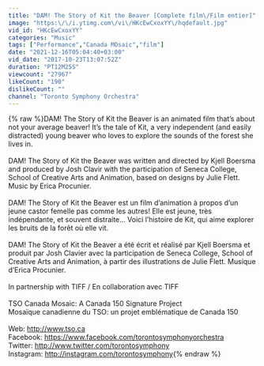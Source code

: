 ```yaml
---
title: "DAM! The Story of Kit the Beaver [Complete film\/Film entier]"
image: "https:\/\/i.ytimg.com\/vi\/HKcEwCxoxYY\/hqdefault.jpg"
vid_id: "HKcEwCxoxYY"
categories: "Music"
tags: ["Performance","Canada MOsaic","film"]
date: "2021-12-16T05:04:40+03:00"
vid_date: "2017-10-23T13:07:52Z"
duration: "PT12M25S"
viewcount: "27967"
likeCount: "190"
dislikeCount: ""
channel: "Toronto Symphony Orchestra"
---
```

{% raw %}DAM! The Story of Kit the Beaver is an animated film that’s about not your average beaver! It’s the tale of Kit, a very independent (and easily distracted) young beaver who loves to explore the sounds of the forest she lives in.<br /><br />DAM! The Story of Kit the Beaver was written and directed by Kjell Boersma and produced by Josh Clavir with the participation of Seneca College, School of Creative Arts and Animation, based on designs by Julie Flett. Music by Erica Procunier.<br /><br />DAM! The Story of Kit the Beaver est un film d’animation à propos d’un jeune castor femelle pas comme les autres! Elle est jeune, très indépendante, et souvent distraite… Voici l’histoire de Kit, qui aime explorer les bruits de la forêt où elle vit.<br /><br />DAM! The Story of Kit the Beaver a été écrit et réalisé par Kjell Boersma et produit par Josh Clavier avec la participation de Seneca College, School of Creative Arts and Animation, à partir des illustrations de Julie Flett. Musique d’Erica Procunier.<br /><br />In partnership with TIFF / En collaboration avec TIFF<br /><br />TSO Canada Mosaic: A Canada 150 Signature Project<br />Mosaïque canadienne du TSO: un projet emblématique de Canada 150<br /><br />Web: <a rel="nofollow" target="blank" href="http://www.tso.ca">http://www.tso.ca</a><br />Facebook: <a rel="nofollow" target="blank" href="https://www.facebook.com/torontosymphonyorchestra">https://www.facebook.com/torontosymphonyorchestra</a><br />Twitter: <a rel="nofollow" target="blank" href="http://www.twitter.com/torontosymphony">http://www.twitter.com/torontosymphony</a><br />Instagram: <a rel="nofollow" target="blank" href="http://instagram.com/torontosymphony">http://instagram.com/torontosymphony</a>{% endraw %}

